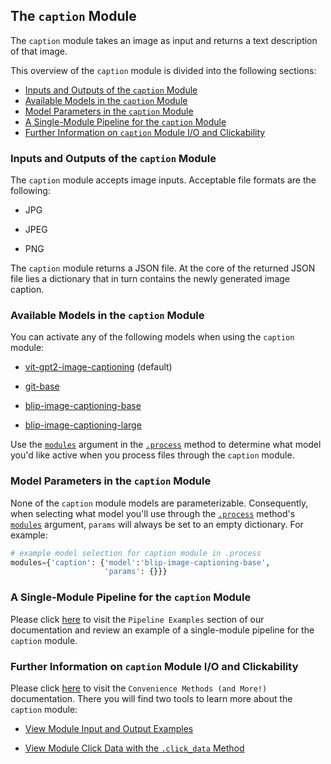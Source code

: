 ## The `caption` Module

The `caption` module takes an image as input and returns a text description of that image.

This overview of the `caption` module is divided into the following sections:

- [Inputs and Outputs of the `caption` Module](#inputs-and-outputs-of-the-caption-module)
- [Available Models in the `caption` Module](#available-models-in-the-caption-module)
- [Model Parameters in the `caption` Module](#model-parameters-in-the-caption-Module)
- [A Single-Module Pipeline for the `caption` Module](#a-single-module-pipeline-for-the-caption-module)
- [Further Information on `caption` Module I/O and Clickability](#further-information-on-caption-module-i/o-and-clickability)

### Inputs and Outputs of the `caption` Module

The `caption` module accepts image inputs. Acceptable file formats are the following:

- JPG

- JPEG

- PNG

The `caption` module returns a JSON file. At the core of the returned JSON file lies a dictionary that in turn contains the newly generated image caption.

### Available Models in the `caption` Module

You can activate any of the following models when using the `caption` module:

- [vit-gpt2-image-captioning](https://huggingface.co/nlpconnect/vit-gpt2-image-captioning) (default)

- [git-base](https://huggingface.co/microsoft/git-base)

- [blip-image-captioning-base](https://huggingface.co/Salesforce/blip-image-captioning-base)

- [blip-image-captioning-large](https://huggingface.co/Salesforce/blip-image-captioning-large)

Use the [`modules`](../system/parameters_processing_files_through_pipelines/process_method.md#selecting-models-via-the-modules-argument) argument in the [`.process`](../system/parameters_processing_files_through_pipelines/process_method.md) method to determine what model you'd like active when you process files through the `caption` module.

### Model Parameters in the `caption` Module

None of the `caption` module models are parameterizable. Consequently, when selecting what model you'll use through the [`.process`](../system/parameters_processing_files_through_pipelines/process_method.md) method's [`modules`](../system/parameters_processing_files_through_pipelines/process_method.md#selecting-models-via-the-modules-argument) argument, `params` will always be set to an empty dictionary. For example:

```python
# example model selection for caption module in .process
modules={'caption': {'model':'blip-image-captioning-base',
                     'params': {}}}
```

### A Single-Module Pipeline for the `caption` Module

Please click [here](../examples/single_module_pipelines/single_caption.md) to visit the `Pipeline Examples` section of our documentation and review an example of a single-module pipeline for the `caption` module.

### Further Information on `caption` Module I/O and Clickability

Please click [here](../system/convenience_methods/convenience_methods.md) to visit the `Convenience Methods (and More!)` documentation. There you will find two tools to learn more about the `caption` module:

- [View Module Input and Output Examples](../system/convenience_methods/convenience_methods.md#view-module-input-and-output-examples)

- [View Module Click Data with the `.click_data` Method](../system/convenience_methods/convenience_methods.md#view-module-click-data-with-the-.click_data-method)

